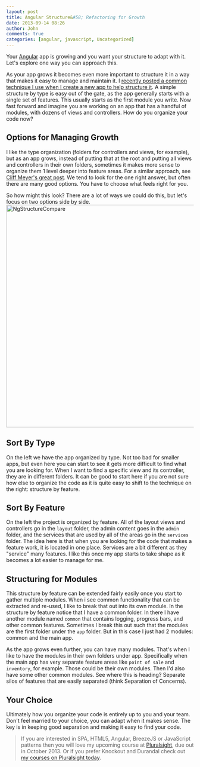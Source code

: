 ```yaml
---
layout: post
title: Angular Structure&#58; Refactoring for Growth
date: 2013-09-14 08:26
author: John
comments: true
categories: [angular, javascript, Uncategorized]
---
```

<p>Your <a href="http://www.angularjs.org" target="_blank">Angular</a> app is growing and you want your structure to adapt with it. Let's explore one way you can approach this.</p>

<p>As your app grows it becomes even more important to structure it in a way that makes it easy to manage and maintain it. I <a href="http://www.johnpapa.net/structuring-an-angular-project/" target="_blank">recently posted a common technique I use when I create a new app to help structure it</a>. A simple structure by type is easy out of the gate, as the app generally starts with a single set of features. This usually starts as the first module you write. Now fast forward and imagine you are working on an app that has a handful of modules, with dozens of views and controllers. How do you organize your code now?</p>

<h2>Options for Managing Growth</h2>

<p>I like the type organization (folders for controllers and views, for example), but as an app grows, instead of putting that at the root and putting all views and controllers in their own folders, sometimes it makes more sense to organize them 1 level deeper into feature areas. For a similar approach, see <a href="http://cliffmeyers.com/blog/2013/4/21/code-organization-angularjs-javascript" target="_blank">Cliff Meyer's great post</a>. We tend to look for the one right answer, but often there are many good options. You have to choose what feels right for you.</p>

<p>So how might this look? There are a lot of ways we could do this, but let's focus on two options side by side. <img src="/wp-content/uploads/2013/08/NgStructureCompare.jpg" alt="NgStructureCompare" width="529" height="596" class="aligncenter size-full wp-image-21361" /></p>

<h2>Sort By Type</h2>

<p>On the left we have the app organized by type. Not too bad for smaller apps, but even here you can start to see it gets more difficult to find what you are looking for. When I want to find a specific view and its controller, they are in different folders. It can be good to start here if you are not sure how else to organize the code as it is quite easy to shift to the technique on the right: structure by feature.</p>

<h2>Sort By Feature</h2>

<p>On the left the project is organized by feature. All of the layout views and controllers go in the <code>layout</code> folder, the admin content goes in the <code>admin</code> folder, and the services that are used by all of the areas go in the <code>services</code> folder. The idea here is that when you are looking for the code that makes a feature work, it is located in one place. Services are a bit different as they "service" many features. I like this once my app starts to take shape as it becomes a lot easier to manage for me.</p>

<h2>Structuring for Modules</h2>

<p>This structure by feature can be extended fairly easily once you start to gather multiple modules. When i see common functionality that can be extracted and re-used, I like to break that out into its own module. In the structure by feature notice that I have a common folder. In there I have another module named <code>common</code> that contains logging, progress bars, and other common features. Sometimes I break this out such that the modules are the first folder under the <code>app</code> folder. But in this case I just had 2 modules: common and the main app.</p>

<p>As the app grows even further, you can have many modules. That's when I like to have the modules in their own folders under app. Specifically when the main app has very separate feature areas like <code>point of sale</code> and <code>inventory</code>, for example. Those could be their own modules. Then I'd also have some other common modules. See where this is heading? Separate silos of features that are easily separated (think Separation of Concerns).</p>

<h2>Your Choice</h2>

<p>Ultimately how you organize your code is entirely up to you and your team. Don't feel married to your choice, you can adapt when it makes sense. The key is in keeping good separation and making it easy to find your code.</p>

<blockquote>
  <p>If you are interested in SPA, HTML5, Angular, BreezeJS or JavaScript patterns then you will love my upcoming course at <a href="http://pluralsight.com/training/Authors/Details/john-papa" target="_blank">Pluralsight</a>, due out in October 2013. Or if you prefer Knockout and Durandal check out <a href="http://pluralsight.com/training/Authors/Details/john-papa" target="_blank">my courses on Pluralsight today</a>.</p>
</blockquote>

